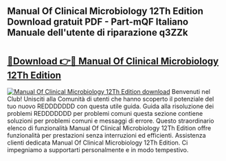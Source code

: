 ## Manual Of Clinical Microbiology 12Th Edition Download gratuit PDF - Part-mQF Italiano Manuale dell'utente di riparazione q3ZZk

# <h2><a href="http://dfc3gt.blite.top/?on=Manual+Of+Clinical+Microbiology+12Th+Edition">🔗Download 👉🔴 Manual Of Clinical Microbiology 12Th Edition</a></h2>

[![Manual Of Clinical Microbiology 12Th Edition download](https://i.imgur.com/lujVjoI.png)](http://dfc3gt.blite.top/?on=Manual+Of+Clinical+Microbiology+12Th+Edition)
Benvenuti nel Club! Unisciti alla Comunità di utenti che hanno scoperto il potenziale del tuo nuovo REDDDDDDD con questa utile guida. Guida alla risoluzione dei problemi REDDDDDDD per problemi comuni questa sezione contiene soluzioni per problemi comuni e messaggi di errore. Questo straordinario elenco di funzionalità Manual Of Clinical Microbiology 12Th Edition offre funzionalità per prestazioni senza interruzioni ed efficienti. Assistenza clienti dedicata Manual Of Clinical Microbiology 12Th Edition. Ci impegniamo a supportarti personalmente e in modo tempestivo.

